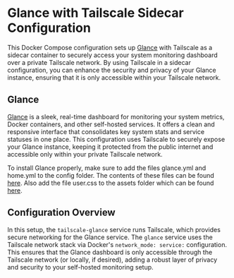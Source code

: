 # Glance with Tailscale Sidecar Configuration

This Docker Compose configuration sets up [Glance](https://github.com/glanceapp/glance) with Tailscale as a sidecar container to securely access your system monitoring dashboard over a private Tailscale network. By using Tailscale in a sidecar configuration, you can enhance the security and privacy of your Glance instance, ensuring that it is only accessible within your Tailscale network.

## Glance

[Glance](https://github.com/glanceapp/glance) is a sleek, real-time dashboard for monitoring your system metrics, Docker containers, and other self-hosted services. It offers a clean and responsive interface that consolidates key system stats and service statuses in one place. This configuration uses Tailscale to securely expose your Glance instance, keeping it protected from the public internet and accessible only within your private Tailscale network.

To install Glance properly, make sure to add the files glance.yml and home.yml to the config folder. The contents of these files can be found [here](https://github.com/glanceapp/docker-compose-template/tree/main/root/config). Also add the file user.css to the assets folder which can be found [here](https://github.com/glanceapp/docker-compose-template/tree/main/root/assets).

## Configuration Overview

In this setup, the `tailscale-glance` service runs Tailscale, which provides secure networking for the Glance service. The `glance` service uses the Tailscale network stack via Docker's `network_mode: service:` configuration. This ensures that the Glance dashboard is only accessible through the Tailscale network (or locally, if desired), adding a robust layer of privacy and security to your self-hosted monitoring setup.
